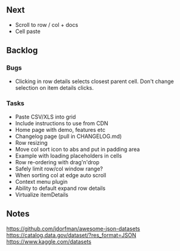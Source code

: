 ## Next

- Scroll to row / col + docs
- Cell paste

## Backlog

### Bugs

- Clicking in row details selects closest parent cell. Don't change selection on item details clicks.

### Tasks

- Paste CSV/XLS into grid
- Include instructions to use from CDN
- Home page with demo, features etc
- Changelog page (pull in CHANGELOG.md)
- Row resizing
- Move col sort icon to abs and put in padding area
- Example with loading placeholders in cells
- Row re-ordering with drag'n'drop
- Safely limit row/col window range?
- When sorting col at edge auto scroll
- Context menu plugin
- Ability to default expand row details
- Virtualize itemDetails

## Notes

https://github.com/jdorfman/awesome-json-datasets
https://catalog.data.gov/dataset/?res_format=JSON
https://www.kaggle.com/datasets
